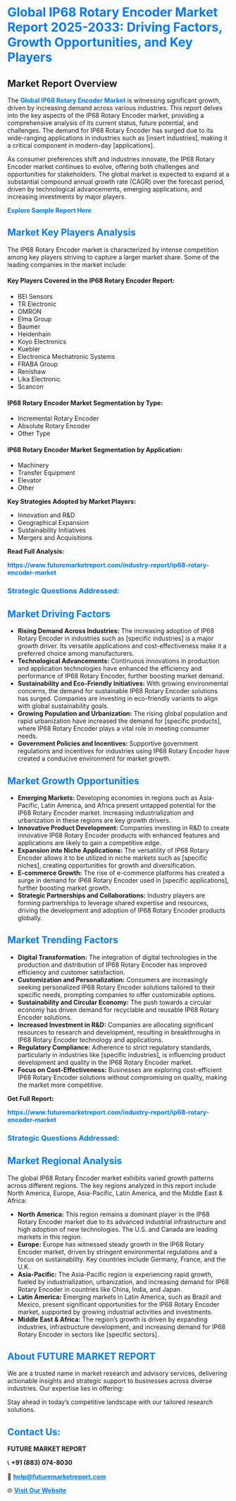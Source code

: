 <h1 style="color: #007BFF;">Global IP68 Rotary Encoder Market Report 2025-2033: Driving Factors, Growth Opportunities, and Key Players</h1>

<section id="overview">
<h2>Market Report Overview</h2>
<p>The <a href="https://www.futuremarketreport.com/industry-report/ip68-rotary-encoder-market" style="color: #007BFF; text-decoration: none;"><strong>Global IP68 Rotary Encoder Market</strong></a> is witnessing significant growth, driven by increasing demand across various industries. This report delves into the key aspects of the IP68 Rotary Encoder market, providing a comprehensive analysis of its current status, future potential, and challenges. The demand for IP68 Rotary Encoder has surged due to its wide-ranging applications in industries such as [insert industries], making it a critical component in modern-day [applications].</p>
<p>As consumer preferences shift and industries innovate, the IP68 Rotary Encoder market continues to evolve, offering both challenges and opportunities for stakeholders. The global market is expected to expand at a substantial compound annual growth rate (CAGR) over the forecast period, driven by technological advancements, emerging applications, and increasing investments by major players.</p>
</section>

<section id="overview">
<p><a href="https://www.futuremarketreport.com/request-sample/reportId=52166" style="color: #007BFF; text-decoration: none;"><strong>Explore Sample Report Here</strong></a></p>
</section>

<section id="key-players">
<h2 style="color: #007BFF;">Market Key Players Analysis</h2>
<p>The IP68 Rotary Encoder market is characterized by intense competition among key players striving to capture a larger market share. Some of the leading companies in the market include:</p>
<h4>Key Players Covered in the IP68 Rotary Encoder Report:</h4>
<ul><li>BEI Sensors</li><li>TR Electronic</li><li>OMRON</li><li>Elma Group</li><li>Baumer</li><li>Heidenhain</li><li>Koyo Electronics</li><li>Kuebler</li><li>Electronica Mechatronic Systems</li><li>FRABA Group</li><li>Renishaw</li><li>Lika Electronic</li><li>Scancon</li></ul>
<h4>IP68 Rotary Encoder Market Segmentation by Type:</h4>
<ul><li>Incremental Rotary Encoder</li><li>Absolute Rotary Encoder</li><li>Other Type</li></ul>

<h4>IP68 Rotary Encoder Market Segmentation by Application:</h4>
<ul><li>Machinery</li><li>Transfer Equipment</li><li>Elevator</li><li>Other</li></ul>
<p><strong>Key Strategies Adopted by Market Players:</strong></p>
<ul>
<li>Innovation and R&D</li>
<li>Geographical Expansion</li>
<li>Sustainability Initiatives</li>
<li>Mergers and Acquisitions</li>
</ul>
</section>

<section>
<p><strong>Read Full Analysis: </strong></p><a href="https://www.futuremarketreport.com/industry-report/ip68-rotary-encoder-market" style="color: #007BFF; text-decoration: none;"><strong>https://www.futuremarketreport.com/industry-report/ip68-rotary-encoder-market</strong></a>
<h3 style="color: #007BFF;">Strategic Questions Addressed:</h3>
</section>

<section id="driving-factors">
<h2 style="color: #007BFF;">Market Driving Factors</h2>
<ul>
<li><strong>Rising Demand Across Industries:</strong> The increasing adoption of IP68 Rotary Encoder in industries such as [specific industries] is a major growth driver. Its versatile applications and cost-effectiveness make it a preferred choice among manufacturers.</li>
<li><strong>Technological Advancements:</strong> Continuous innovations in production and application technologies have enhanced the efficiency and performance of IP68 Rotary Encoder, further boosting market demand.</li>
<li><strong>Sustainability and Eco-Friendly Initiatives:</strong> With growing environmental concerns, the demand for sustainable IP68 Rotary Encoder solutions has surged. Companies are investing in eco-friendly variants to align with global sustainability goals.</li>
<li><strong>Growing Population and Urbanization:</strong> The rising global population and rapid urbanization have increased the demand for [specific products], where IP68 Rotary Encoder plays a vital role in meeting consumer needs.</li>
<li><strong>Government Policies and Incentives:</strong> Supportive government regulations and incentives for industries using IP68 Rotary Encoder have created a conducive environment for market growth.</li>
</ul>
</section>

<section id="growth-opportunities">
<h2 style="color: #007BFF;">Market Growth Opportunities</h2>
<ul>
<li><strong>Emerging Markets:</strong> Developing economies in regions such as Asia-Pacific, Latin America, and Africa present untapped potential for the IP68 Rotary Encoder market. Increasing industrialization and urbanization in these regions are key growth drivers.</li>
<li><strong>Innovative Product Development:</strong> Companies investing in R&D to create innovative IP68 Rotary Encoder products with enhanced features and applications are likely to gain a competitive edge.</li>
<li><strong>Expansion into Niche Applications:</strong> The versatility of IP68 Rotary Encoder allows it to be utilized in niche markets such as [specific niches], creating opportunities for growth and diversification.</li>
<li><strong>E-commerce Growth:</strong> The rise of e-commerce platforms has created a surge in demand for IP68 Rotary Encoder used in [specific applications], further boosting market growth.</li>
<li><strong>Strategic Partnerships and Collaborations:</strong> Industry players are forming partnerships to leverage shared expertise and resources, driving the development and adoption of IP68 Rotary Encoder products globally.</li>
</ul>
</section>

<section id="trending-factors">
<h2 style="color: #007BFF;">Market Trending Factors</h2>
<ul>
<li><strong>Digital Transformation:</strong> The integration of digital technologies in the production and distribution of IP68 Rotary Encoder has improved efficiency and customer satisfaction.</li>
<li><strong>Customization and Personalization:</strong> Consumers are increasingly seeking personalized IP68 Rotary Encoder solutions tailored to their specific needs, prompting companies to offer customizable options.</li>
<li><strong>Sustainability and Circular Economy:</strong> The push towards a circular economy has driven demand for recyclable and reusable IP68 Rotary Encoder solutions.</li>
<li><strong>Increased Investment in R&D:</strong> Companies are allocating significant resources to research and development, resulting in breakthroughs in IP68 Rotary Encoder technology and applications.</li>
<li><strong>Regulatory Compliance:</strong> Adherence to strict regulatory standards, particularly in industries like [specific industries], is influencing product development and quality in the IP68 Rotary Encoder market.</li>
<li><strong>Focus on Cost-Effectiveness:</strong> Businesses are exploring cost-efficient IP68 Rotary Encoder solutions without compromising on quality, making the market more competitive.</li>
</ul>
</section>

<section>
<p><strong>Get Full Report: </strong></p><a href="https://www.futuremarketreport.com/industry-report/ip68-rotary-encoder-market" style="color: #007BFF; text-decoration: none;"><strong>https://www.futuremarketreport.com/industry-report/ip68-rotary-encoder-market</strong></a>
<h3 style="color: #007BFF;">Strategic Questions Addressed:</h3>
</section>


<section id="regional-analysis">
<h2 style="color: #007BFF;">Market Regional Analysis</h2>
<p>The global IP68 Rotary Encoder market exhibits varied growth patterns across different regions. The key regions analyzed in this report include North America, Europe, Asia-Pacific, Latin America, and the Middle East & Africa:</p>
<ul>
<li><strong>North America:</strong> This region remains a dominant player in the IP68 Rotary Encoder market due to its advanced industrial infrastructure and high adoption of new technologies. The U.S. and Canada are leading markets in this region.</li>
<li><strong>Europe:</strong> Europe has witnessed steady growth in the IP68 Rotary Encoder market, driven by stringent environmental regulations and a focus on sustainability. Key countries include Germany, France, and the U.K.</li>
<li><strong>Asia-Pacific:</strong> The Asia-Pacific region is experiencing rapid growth, fueled by industrialization, urbanization, and increasing demand for IP68 Rotary Encoder in countries like China, India, and Japan.</li>
<li><strong>Latin America:</strong> Emerging markets in Latin America, such as Brazil and Mexico, present significant opportunities for the IP68 Rotary Encoder market, supported by growing industrial activities and investments.</li>
<li><strong>Middle East & Africa:</strong> The region’s growth is driven by expanding industries, infrastructure development, and increasing demand for IP68 Rotary Encoder in sectors like [specific sectors].</li>
</ul>
</section>

<footer>
<h2 style="color: #007BFF;">About FUTURE MARKET REPORT</h2>
<p>We are a trusted name in market research and advisory services, delivering actionable insights and strategic support to businesses across diverse industries. Our expertise lies in offering:</p>

<p>Stay ahead in today’s competitive landscape with our tailored research solutions.</p>

<h2 style="color: #007BFF;">Contact Us:</h2>
<p><strong>FUTURE MARKET REPORT</strong></p>
<p>📞 <strong>+91 (883) 074-8030</strong></p>
<p>📧 <strong><a href="mailto:help@futuremarketreport.com" style="color: #007BFF;">help@futuremarketreport.com</a></strong></p>
<p>🌐 <strong><a href="https://www.futuremarketreport.com/" style="color: #007BFF;">Visit Our Website</a></strong></p>
</footer>